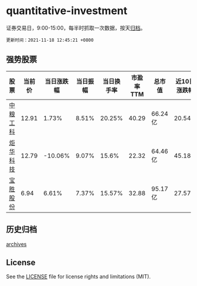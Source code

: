 # quantitative-investment

证券交易日，9:00-15:00，每半时抓取一次数据，按天[归档](archives)。

`更新时间：2021-11-18 12:45:21 +0800`

## 强势股票

|股票|当前价|当日涨跌幅|当日振幅|当日换手率|市盈率TTM|总市值|近10日涨跌幅|
|----|----|----|----|----|----|----|----|
|[中粮工科](https://xueqiu.com/S/SZ301058)|12.91|1.73%|8.51%|20.25%|40.29|66.24亿|20.54%|
|[炬华科技](https://xueqiu.com/S/SZ300360)|12.79|-10.06%|9.07%|15.6%|22.32|64.46亿|45.18%|
|[宝胜股份](https://xueqiu.com/S/SH600973)|6.94|6.61%|7.37%|15.57%|32.88|95.17亿|27.57%|

## 历史归档

[archives](archives)

## License

See the [LICENSE](LICENSE) file for license rights and limitations (MIT).